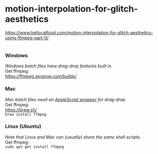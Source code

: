 # motion-interpolation-for-glitch-aesthetics
https://www.hellocatfood.com/motion-interpolation-for-glitch-aesthetics-using-ffmpeg-part-0/ <br>
<br>

### Windows
*Windows batch files have drag-drop features built in.*<br>
Get ffmpeg: <br>
https://ffmpeg.zeranoe.com/builds/

### Mac
*Mac batch files need an <a href="https://apple.stackexchange.com/questions/91285/how-do-i-make-a-bash-script-so-that-i-can-drag-its-input-on-top-of-the-icon">AppleScript wrapper</a> for drag-drop.*<br>
Get ffmpeg: <br>
https://brew.sh/ <br>
`brew install ffmpeg`

### Linux (Ubuntu)
*Note that Linux and Mac can (usually) share the same shell scripts.*<br>
Get ffmpeg: <br>
`sudo apt-get install ffmpeg`

